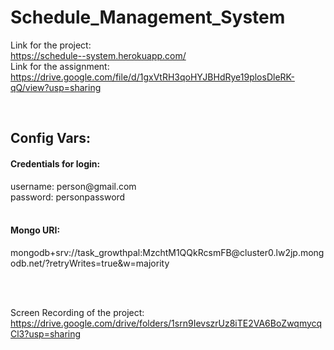 # Schedule_Management_System

Link for the project:<br/>
https://schedule--system.herokuapp.com/
<br/>
Link for the assignment: <br/>
https://drive.google.com/file/d/1gxVtRH3qoHYJBHdRye19plosDleRK-qQ/view?usp=sharing

<br/>
<h2>Config Vars:</h2>
<h4>Credentials for login:</h4>
  username: person@gmail.com   
  <br />
  password: personpassword 
  <br />
<br />
<h4>Mongo URI:</h4> mongodb+srv://task_growthpal:MzchtM1QQkRcsmFB@cluster0.lw2jp.mongodb.net/?retryWrites=true&w=majority

 <br/> <br/>
 
Screen Recording of the project: <br/>https://drive.google.com/drive/folders/1srn9IevszrUz8iTE2VA6BoZwqmycqCl3?usp=sharing
 <br/> 
 
 
